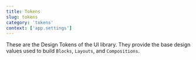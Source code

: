 ```yaml
---
title: Tokens
slug: tokens
category: 'tokens'
context: ['app.settings']
---
```


These are the Design Tokens of the UI library.
They provide the base design values used to build `Blocks`, `Layouts`, and `Compositions`.
